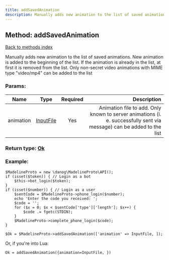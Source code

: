 ```yaml
---
title: addSavedAnimation
description: Manually adds new animation to the list of saved animations. New animation is added to the beginning of the list. If the animation is already in the list, at first it is removed from the list. Only non-secret video animations with MIME type "video/mp4" can be added to the list
---
```

## Method: addSavedAnimation  
[Back to methods index](index.md)


Manually adds new animation to the list of saved animations. New animation is added to the beginning of the list. If the animation is already in the list, at first it is removed from the list. Only non-secret video animations with MIME type "video/mp4" can be added to the list

### Params:

| Name     |    Type       | Required | Description |
|----------|:-------------:|:--------:|------------:|
|animation|[InputFile](../types/InputFile.md) | Yes|Animation file to add. Only known to server animations (i. e. successfully sent via message) can be added to the list|


### Return type: [Ok](../types/Ok.md)

### Example:


```
$MadelineProto = new \danog\MadelineProto\API();
if (isset($token)) { // Login as a bot
    $this->bot_login($token);
}
if (isset($number)) { // Login as a user
    $sentCode = $MadelineProto->phone_login($number);
    echo 'Enter the code you received: ';
    $code = '';
    for ($x = 0; $x < $sentCode['type']['length']; $x++) {
        $code .= fgetc(STDIN);
    }
    $MadelineProto->complete_phone_login($code);
}

$Ok = $MadelineProto->addSavedAnimation(['animation' => InputFile, ]);
```

Or, if you're into Lua:

```
Ok = addSavedAnimation({animation=InputFile, })
```

